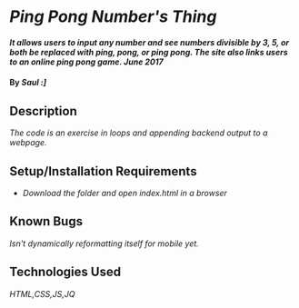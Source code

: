 # _Ping Pong Number's Thing_

#### _It allows users to input any number and see numbers divisible by 3, 5, or both be replaced with ping, pong, or ping pong. The site also links users to an online ping pong game. June 2017_

#### By _Saul :]_

## Description

_The code is an exercise in loops and appending backend output to a webpage._

## Setup/Installation Requirements

* _Download the folder and open index.html in a browser_


## Known Bugs

_Isn't dynamically reformatting itself for mobile yet._


## Technologies Used

_HTML,CSS,JS,JQ_
